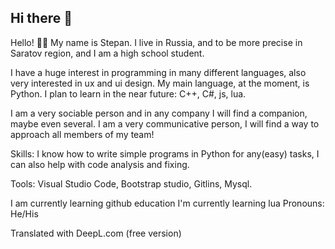## Hi there 👋

Hello! 👋🏻 My name is Stepan. I live in Russia, and to be more precise in Saratov region, and I am a high school student.

I have a huge interest in programming in many different languages, also very interested in ux and ui design. My main language, at the moment, is Python. I plan to learn in the near future: C++, C#, js, lua.

I am a very sociable person and in any company I will find a companion, maybe even several. I am a very communicative person, I will find a way to approach all members of my team!

Skills:
I know how to write simple programs in Python for any(easy) tasks, I can also help with code analysis and fixing.

Tools:
Visual Studio Code, Bootstrap studio, Gitlins, Mysql.

I am currently learning github education 
I'm currently learning lua
Pronouns: He/His

Translated with DeepL.com (free version)

